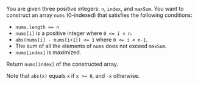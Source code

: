 You are given three positive integers: ```n```, ```index```, and ```maxSum```. You want to construct an array ```nums``` (0-indexed) that satisfies the following conditions:

* ```nums.length == n```
* ```nums[i]``` is a positive integer where ```0 <= i < n```.
* ```abs(nums[i] - nums[i+1]) <= 1``` where ```0 <= i < n-1```.
* The sum of all the elements of ```nums``` does not exceed ```maxSum```.
* ```nums[index]``` is maximized.


Return ```nums[index]``` of the constructed array.

Note that ```abs(x)``` equals ```x``` if ```x >= 0```, and ```-x``` otherwise.

